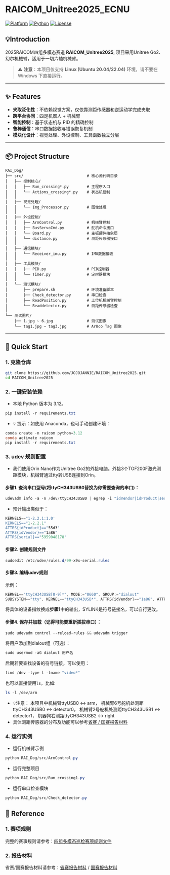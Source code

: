 # RAICOM_Unitree2025_ECNU
[![Platform](https://img.shields.io/badge/Platform-Linux-orange)]()
[![Python](https://img.shields.io/badge/Python-3.10--3.12-blue)]()
[![License](https://img.shields.io/badge/License-MIT-lightgrey)]()
## 💡Introduction
2025RAICOM四组多模态赛道 **RAICOM_Unitree2025**, 项目采用Unitree Go2、幻尔机械臂，适用于一切六轴机械臂。

> ⚠️ **注意**：本项目仅支持 **Linux (Ubuntu 20.04/22.04)** 环境，请不要在 Windows 下直接运行。

---

## ✨ Features
-  **夹取泛化性**：不依赖视觉方案，仅依靠测距传感器和逆运动学完成夹取
-  **跨平台协同**：四足机器人 + 机械臂
-  **智能控制**：基于状态机与 PID 的精确控制
-  **鲁棒通信**：串口数据接收与错误恢复机制
-  **模块化设计**：视觉处理、外设控制、工具函数独立分层

---

## 📦 Project Structure
```text
RAI_Dog/
├── src/                            # 核心源代码目录
│   ├── 控制核心/
│   │   ├── Run_crossing*.py        # 主程序入口
│   │   └── Actions_crossing*.py    # 状态机控制
│   │
│   ├── 视觉处理/
│   │   └── Img_Processor.py        # 图像处理
│   │
│   ├── 外设控制/
│   │   ├── ArmControl.py           # 机械臂控制
│   │   ├── BusServoCmd.py          # 舵机命令接口
│   │   └── Board.py                # 主板硬件抽象层
│   │   └── distance.py             # 测距传感器接口
│   │
│   ├── 通信模块/
│   │   └── Receiver_imu.py         # IMU数据接收
│   │
│   ├── 工具模块/
│   │   ├── PID.py                  # PID控制器
│   │   └── Timer.py                # 定时器模块
│   │
│   └── 测试模块/
│       ├── prepare.sh              # 环境准备脚本
│       ├── Check_detector.py       # 串口检查
│       ├── ReadPosition.py         # 上位机机械臂控制
│       └── Readdetector.py         # 测距传感器检查
│
└── 测试图片/
    ├── 1.jpg ~ 6.jpg               # 测试图像
    └── tag1.jpg ~ tag3.jpg         # ArUco Tag 图像
```

---

## 🚀 Quick Start

### 1. 克隆仓库
```bash
git clone https://github.com/JOJOJANNIE/RAICOM_Unitree2025.git
cd RAICOM_Unitree2025
```
### 2. 一键安装依赖

- 本地 Python 版本为 3.12。
```powershell
pip install -r requirements.txt
```

- 💡 提示：如使用 Anaconda，也可手动创建环境：
```powershell
conda create -n raicom python=3.12
conda activate raicom
pip install -r requirements.txt
```

### 3. udev 规则配置
- 我们使用Orin Nano作为Unitree Go2的外接电脑。外接3个TOF200F激光测距模块，机械臂通过tty转USB连接到Orin。

#### 步骤1. 查询串口型号(将ttyCH343USB0替换为你需要查询的串口)：
```powershell
udevadm info -a -n /dev/ttyCH343USB0 | egrep -i "idVendor|idProduct|serial|KERNELS|product|manufacturer" -m 5
```
- 预计输出类似于：
```powershell
KERNELS=="1-2.2.1:1.0'
KERNELS=="1-2.2.1"
ATTRS{idProduct}=="55d3"
ATTRS{idVendor}=="1a86"
ATTRS{serial}=="5959048178'
```

#### 步骤2. 创建规则文件
```powershell
sudoedit /etc/udev/rules.d/99-x9x-serial.rules
```

#### 步骤3. 编辑udev规则
示例：
```powershell
KERNEL=="ttyCH343USB[0-9]*", MODE:="0660", GROUP:="dialout"
SUBSYSTEM=="tty", KERNEL=="ttyCH343USB*", ATTRS{idVendor}=="1a86", ATTRS{idProduct}=="55d3", ATTRS{serial}=="5959048178", SYMLINK+="detector0"
```
将具体的设备指纹换成**步骤1**中的输出，SYLINK是符号链接名，可以自行更改。


#### 步骤4. 保存并加载（记得可能要重新插拔串口）：
```powershell
sudo udevadm control --reload-rules && udevadm trigger
```

将用户添加到dialout组（可选）：
```powershell
sudo usermod -aG dialout 用户名
```

后期若要查找设备的符号链接，可以使用：
```powershell
find /dev -type l -lname "video*"
```
也可以直接使用`ls`，比如:
```powershell
ls -l /dev/arm
```

- 💡注意：
本项目中机械臂ttyUSB0 <-> arm，
机械臂6号舵机处测距ttyCH343USB0 <-> detector0，
机械臂2号舵机处测距ttyCH343USB1 <-> detector1，
机器狗右测距ttyCH343USB2 <-> right
- 具体测距传感器的分布及功能可以参考[省赛 / 国赛报告材料](./睿抗-物资运送-萝卜快跑-国赛-报告材料.pdf)


### 4. 运行实例
- 运行机械臂示例
```powershell
python RAI_Dog/src/ArmControl.py
```

- 运行完整项目
```powershell
python RAI_Dog/src/Run_crossing1.py
```

- 运行串口检查模块
```powershell
python RAI_Dog/src/Check_detector.py
```

## 📑 Reference

### 1. 赛项规则

完整的赛事规则请参考：[四组多模态巡检赛项规则文件](./四组多模态巡检赛项规则文件.pdf)

### 2. 报告材料

省赛/国赛报告材料请参考：[省赛报告材料](./睿抗-物资运送-萝卜快跑-省赛-报告材料.pdf) / [国赛报告材料](./睿抗-物资运送-萝卜快跑-国赛-报告材料.pdf)